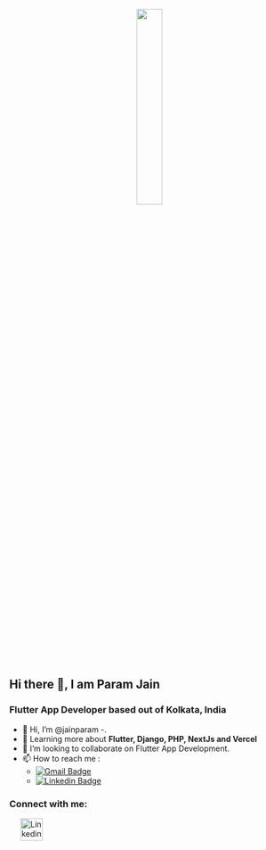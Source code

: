 <p align="center">
 <img src="https://giphy.com/gifs/Friends-friends-tv-episode-219-Vbtc9VG51NtzT1Qnv1?cid=ecf05e47m3vacsts5fthipjgu8wbhnjcvztklh15knw54iq4&ep=v1_gifs_search&rid=giphy.gif&ct=g" width="30%" height="30%" />
</p>

<h2 >Hi there 👋, I am Param Jain</h2>
<h3 >Flutter App Developer based out of Kolkata, India</h3>

- 👋 Hi, I’m @jainparam -.
- 🌱 Learning more about **Flutter, Django, PHP, NextJs and Vercel** 
- 💞️ I’m looking to collaborate on Flutter App Development.
- 📫 How to reach me :
  * [![Gmail Badge](https://img.shields.io/badge/-paramjain1920@gmail.com-c14438?style=plastic&logo=Gmail&logoColor=white&link=mailto:chatterjeeu7@gmail.com)](mailto:paramjain1920@gmail.com)
  * [![Linkedin Badge](https://img.shields.io/badge/-paramjain-ffffff?style=plastic&logo=Linkedin&logoColor=blue&link=mailto:chatterjeeu7@gmail.com)](https://www.linkedin.com/in/param-jain-/)

<h3 align="left">Connect with me:</h3>
<p align="left" >
<a href="https://www.linkedin.com/in/param-jain-/" target="blank"><img hspace ="20" align="center" src="https://www.vectorlogo.zone/logos/linkedin/linkedin-tile.svg" alt="Linkedin" height="40" width="40" /></a>
</p>




<!---
jainparam/jainparam is a ✨ special ✨ repository because its `README.md` (this file) appears on your GitHub profile.
You can click the Preview link to take a look at your changes.
--->
